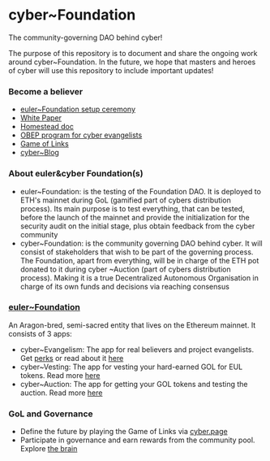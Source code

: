 # cyber~Foundation
The community-governing DAO behind cyber!

The purpose of this repository is to document and share the ongoing work around cyber~Foundation. In the future, we hope that masters and heroes of cyber will use this repository to include important updates!

### Become a believer
- [euler~Foundation setup ceremony](https://github.com/cybercongress/cyber-foundation/blob/master/euler-foundation/foundation.md)
- [White Paper](https://ipfs.io/ipfs/QmceNpj6HfS81PcCaQXrFMQf7LR5FTLkdG9sbSRNy3UXoZ)
- [Homestead doc](https://github.com/cybercongress/congress/blob/master/ecosystem/Cyber%20Homestead%20doc.md)
- [OBEP program for cyber evangelists](https://github.com/cybercongress/congress/blob/master/ecosystem/donations/obep.md)
- [Game of Links](https://cybercongress.ai/game-of-links/)
- [cyber~Blog](https://cybercongress.ai/post)

### About euler&cyber Foundation(s) 
- euler~Foundation: is the testing of the Foundation DAO. It is deployed to ETH's mainnet during GoL (gamified part of cybers distribution process). Its main purpose is to test everything, that can be tested, before the launch of the mainnet and provide the initialization for the security audit on the initial stage, plus obtain feedback from the cyber community
- cyber~Foundation: is the community governing DAO behind cyber. It will consist of stakeholders that wish to be part of the governing process. The Foundation, apart from everything, will be in charge of the ETH pot donated to it during cyber ~Auction (part of cybers distribution process). Making it is a true Decentralized Autonomous Organisation in charge of its own funds and decisions via reaching consensus

### [euler~Foundation](https://mainnet.aragon.org/#/eulerfoundation)
An Aragon-bred, semi-sacred entity that lives on the Ethereum mainnet. It consists of 3 apps:
- cyber~Evangelism: The app for real believers and project evangelists. Get [perks](https://mainnet.aragon.org/#/eulerfoundation/0xfc3849b9711f69ddb677facff0cd6755a981a1f0/) or read about it [here](https://github.com/cybercongress/aragon-evangelism-app/blob/master/README.md)
- cyber~Vesting: The app for vesting your hard-earned GOL for EUL tokens. Read more [here](https://github.com/cybercongress/aragon-vesting-app/blob/master/README.md)
- cyber~Auction: The app for getting your GOL tokens and testing the auction. Read more [here](https://github.com/cybercongress/aragon-auction-app/blob/master/README.md)

### GoL and Governance
- Define the future by playing the Game of Links via [cyber.page](https://cyber.page/gol)
- Participate in governance and earn rewards from the community pool. Explore [the brain](https://cyber.page/brain)
